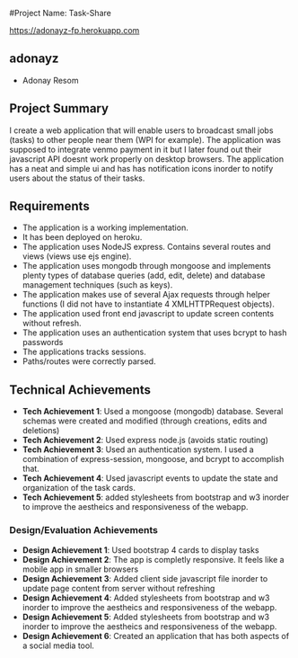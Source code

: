 #Project Name: Task-Share

https://adonayz-fp.herokuapp.com

## adonayz
- Adonay Resom

Project Summary
---
I create a web application that will enable users to broadcast small jobs (tasks) to other people near them (WPI for example).
The application was supposed to integrate venmo payment in it but I later found out their javascript API doesnt work properly on
desktop browsers. The application has a neat and simple ui and has has notification icons inorder to notify users about the status
of their tasks. 

Requirements
---
- The application is a working implementation.
- It has been deployed on heroku.
- The application uses NodeJS express. Contains several routes and views (views use ejs engine).
- The application uses mongodb through mongoose and implements plenty types of database queries (add, edit, delete) and database management techniques (such as keys).
- The application makes use of several Ajax requests through helper functions (I did not have to instantiate 4 XMLHTTPRequest
objects).
- The application used front end javascript to update screen contents without refresh.
- The application uses an authentication system that uses bcrypt to hash passwords
- The applications tracks sessions.
- Paths/routes were correctly parsed.

## Technical Achievements
- **Tech Achievement 1**: Used a mongoose (mongodb) database. Several schemas were created and modified (through creations, edits and deletions)
- **Tech Achievement 2**: Used express node.js (avoids static routing)
- **Tech Achievement 3**: Used an authentication system. I used a combination of express-session, mongoose, and bcrypt to accomplish that. 
- **Tech Achievement 4**: Used javascript events to update the state and organization of the task cards.
- **Tech Achievement 5**: added stylesheets from bootstrap and w3 inorder to improve the aestheics and responsiveness 
of the webapp.


### Design/Evaluation Achievements
- **Design Achievement 1**: Used bootstrap 4 cards to display tasks
- **Design Achievement 2**: The app is completly responsive. It feels like a mobile app in smaller browsers
- **Design Achievement 3**: Added client side javascript file inorder to update page content from server without refreshing
- **Design Achievement 4**: Added stylesheets from bootstrap and w3 inorder to improve the aestheics and responsiveness 
of the webapp.
- **Design Achievement 5**: Added stylesheets from bootstrap and w3 inorder to improve the aestheics and responsiveness 
of the webapp.
- **Design Achievement 6**: Created an application that has both aspects of a social media tool. 
